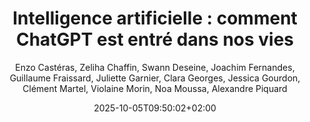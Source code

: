 ---
layout: post
title: "Intelligence artificielle : comment ChatGPT est entré dans nos vies"
link: https://www.lemonde.fr/economie/article/2025/10/05/comment-chatgpt-s-est-impose-dans-notre-quotidien_6644522_3234.html
author: "Enzo Castéras, Zeliha Chaffin, Swann Deseine, Joachim Fernandes, Guillaume Fraissard, Juliette Garnier, Clara Georges, Jessica Gourdon, Clément Martel, Violaine Morin, Noa Moussa, Alexandre Piquard"
published_date: "05/10/2025"
description: "Conseils parentaux, recherche de logement, cuisine, santé, sport : ChatGPT et ses concurrents sont utilisés au quotidien par des millions de personnes. Une intimité croissante avec les chatbots qui soulève des questions vertigineuses."
language: "fr"
categories: "articles"
tags: "ia openai société numérique"
og-tags: "ia openai société numérique"
date: "2025-10-05T09:50:02+02:00"
permalink: /:categories/:year/:month/:day/:title/
---